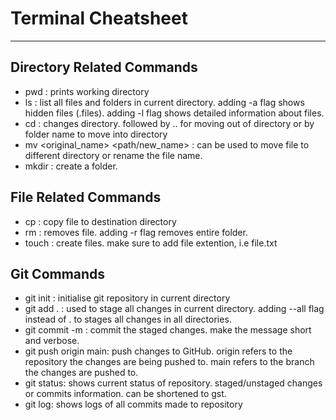 # Terminal Cheatsheet
---
## Directory Related Commands
- pwd : prints working directory
- ls : list all files and folders in current directory. adding -a flag shows hidden files (.files). adding -l flag shows detailed information about files.
- cd : changes directory. followed by .. for moving out of directory or by folder name to move into directory
- mv <original_name> <path/new_name> : can be used to move file to different directory or rename the file name.
- mkdir <name>: create a folder.

## File Related Commands
 - cp <name> <destination>: copy file to destination directory
 - rm <name>: removes file. adding -r flag removes entire folder.
 - touch <name>: create files. make sure to add file extention, i.e file.txt

## Git Commands
- git init : initialise git repository in current directory
- git add . : used to stage all changes in current directory. adding --all flag instead of . to stages all changes in all directories.
- git commit -m <message> : commit the staged changes. make the message short and verbose.
- git push origin main: push changes to GitHub. origin refers to the repository the changes are being pushed to. main refers to the branch the changes are pushed to.
- git status: shows current status of repository. staged/unstaged changes or commits information. can be shortened to gst.
- git log: shows logs of all commits made to repository
